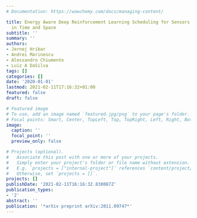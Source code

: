 ```yaml
---
# Documentation: https://wowchemy.com/docs/managing-content/

title: Energy Aware Deep Reinforcement Learning Scheduling for Sensors Correlated
  in Time and Space
subtitle: ''
summary: ''
authors:
- Jernej Hribar
- Andrei Marinescu
- Alessandro Chiumento
- Luiz A DaSilva
tags: []
categories: []
date: '2020-01-01'
lastmod: 2021-02-11T17:16:32+01:00
featured: false
draft: false

# Featured image
# To use, add an image named `featured.jpg/png` to your page's folder.
# Focal points: Smart, Center, TopLeft, Top, TopRight, Left, Right, BottomLeft, Bottom, BottomRight.
image:
  caption: ''
  focal_point: ''
  preview_only: false

# Projects (optional).
#   Associate this post with one or more of your projects.
#   Simply enter your project's folder or file name without extension.
#   E.g. `projects = ["internal-project"]` references `content/project/deep-learning/index.md`.
#   Otherwise, set `projects = []`.
projects: []
publishDate: '2021-02-11T16:16:32.830087Z'
publication_types:
- '2'
abstract: ''
publication: '*arXiv preprint arXiv:2011.09747*'
---
```

